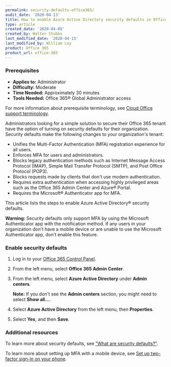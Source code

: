 ```yaml
---
permalink: security-defaults-office365/
audit_date: '2020-04-13'
title: How to enable Azure Active Directory security defaults in Office 365
type: article
created_date: '2020-04-09'
created_by: Walter Stubbs
last_modified_date: '2020-04-13'
last_modified_by: William Loy
product: Office 365
product_url: office-365
---
```


### Prerequisites

- **Applies to:** Administrator
- **Difficulty:** Moderate
- **Time Needed:** Approximately 30 minutes
- **Tools Needed:** Office 365&reg; Global Administrator access

For more information about prerequisite terminology, see [Cloud Office support terminology](/how-to/cloud-office-support-terminology).

Administrators looking for a simple solution to secure their Office 365 tenant have the option of turning on security defaults for their organization. Security defaults make the following changes to your organization's tenant:

-  Unifies the Multi-Factor Authentication (MFA) registration experience for all users.
-  Enforces MFA for users and administrators.
-  Blocks legacy authentication methods such as Internet Message Access Protocol (IMAP), Simple Mail Transfer Protocol (SMTP), and Post Office Protocol (POP3).
-  Blocks requests made by clients that don't use modern authentication.
-  Requires extra authentication when accessing highly privileged areas such as the Office 365 Admin Center and Azure&reg; Portal.
-  Requires the Microsoft&reg; Authenticator app for MFA.

This article lists the steps to enable Azure Active Directory&reg; security defaults.

**Warning:** Security defaults only support MFA by using the Microsoft Authenticator app with the notification method. If any users in your organization don't have a mobile device or are unable to use the Microsoft Authenticator app, don't enable this feature.

### Enable security defaults

1.	Log in to your [Office 365 Control Panel](https://office365.cp.rackspace.com).

2.	From the left menu, select **Office 365 Admin Center**.

3.	From the left menu, select **Azure Active Directory** under **Admin centers**.

    **Note:** If you don't see the **Admin centers** section, you might need to select **Show all...**.

4.	Select **Azure Active Directory** from the left menu, then **Properties**.

5.	Select **Yes**, and then **Save**.

### Additional resources

To learn more about security defaults, see ["What are security defaults?"](https://docs.microsoft.com/en-us/azure/active-directory/fundamentals/concept-fundamentals-security-defaults).

To learn more about setting up MFA with a mobile device, see [Set up two-factor sign-in on your phone](https://support.office.com/en-us/article/set-up-multi-factor-authentication-in-microsoft-365-business-a32541df-079c-420d-9395-9d59354f7225).
